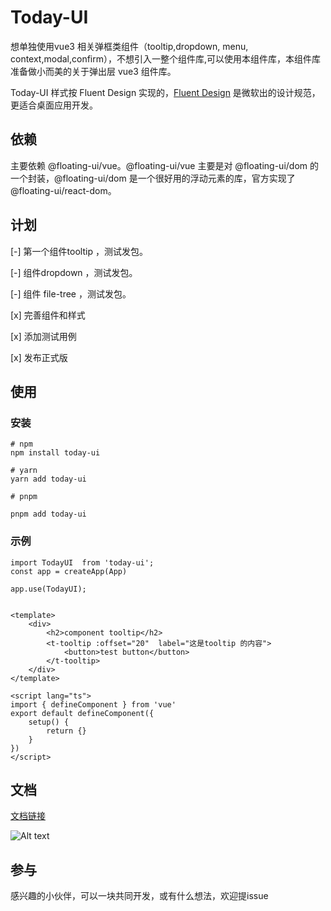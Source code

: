 # Today-UI

想单独使用vue3 相关弹框类组件（tooltip,dropdown, menu, context,modal,confirm），不想引入一整个组件库,可以使用本组件库，本组件库准备做小而美的关于弹出层 vue3 组件库。

Today-UI 样式按 Fluent Design 实现的，[Fluent Design](https://fluent2.microsoft.design/get-started/design) 是微软出的设计规范，更适合桌面应用开发。

## 依赖

主要依赖 @floating-ui/vue。@floating-ui/vue 主要是对 @floating-ui/dom 的一个封装，@floating-ui/dom 是一个很好用的浮动元素的库，官方实现了 @floating-ui/react-dom。

## 计划

[-]  第一个组件tooltip ，测试发包。

[-] 组件dropdown ，测试发包。

[-] 组件 file-tree ，测试发包。

[x] 完善组件和样式

[x] 添加测试用例

[x] 发布正式版




## 使用

### 安装

```
# npm
npm install today-ui

# yarn
yarn add today-ui

# pnpm

pnpm add today-ui

```

### 示例

```
import TodayUI  from 'today-ui';
const app = createApp(App)

app.use(TodayUI);


<template>
    <div>
        <h2>component tooltip</h2>
        <t-tooltip :offset="20"  label="这是tooltip 的内容">
            <button>test button</button>
        </t-tooltip>
    </div>
</template>
 
<script lang="ts">
import { defineComponent } from 'vue'
export default defineComponent({
    setup() {
        return {}
    }
})
</script>

```

## 文档

[文档链接](https://wflixu.github.io/Today-UI/?path=/docs/%E7%BB%84%E4%BB%B6%E5%BA%93%E4%BB%8B%E7%BB%8D--docs)

![Alt text](https://www.wflixu.cn/api/chunk/show?id=5)


## 参与

感兴趣的小伙伴，可以一块共同开发，或有什么想法，欢迎提issue









